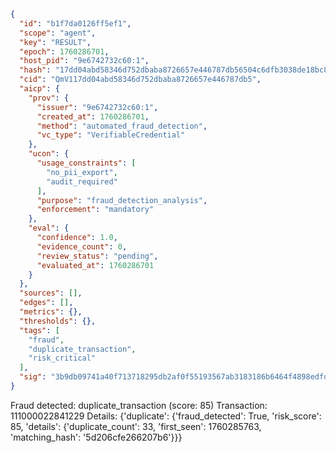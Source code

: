 ```json
{
  "id": "b1f7da0126ff5ef1",
  "scope": "agent",
  "key": "RESULT",
  "epoch": 1760286701,
  "host_pid": "9e6742732c60:1",
  "hash": "17dd04abd58346d752dbaba8726657e446787db56504c6dfb3038de18bc80a02",
  "cid": "QmV117dd04abd58346d752dbaba8726657e446787db5",
  "aicp": {
    "prov": {
      "issuer": "9e6742732c60:1",
      "created_at": 1760286701,
      "method": "automated_fraud_detection",
      "vc_type": "VerifiableCredential"
    },
    "ucon": {
      "usage_constraints": [
        "no_pii_export",
        "audit_required"
      ],
      "purpose": "fraud_detection_analysis",
      "enforcement": "mandatory"
    },
    "eval": {
      "confidence": 1.0,
      "evidence_count": 0,
      "review_status": "pending",
      "evaluated_at": 1760286701
    }
  },
  "sources": [],
  "edges": [],
  "metrics": {},
  "thresholds": {},
  "tags": [
    "fraud",
    "duplicate_transaction",
    "risk_critical"
  ],
  "sig": "3b9db09741a40f713718295db2af0f55193567ab3183186b6464f4898edfdcc8"
}
```

Fraud detected: duplicate_transaction (score: 85)
Transaction: 111000022841229
Details: {'duplicate': {'fraud_detected': True, 'risk_score': 85, 'details': {'duplicate_count': 33, 'first_seen': 1760285763, 'matching_hash': '5d206cfe266207b6'}}}
